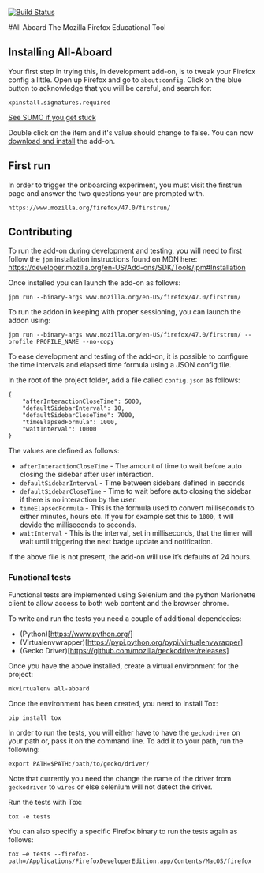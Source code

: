 [![Build Status](https://travis-ci.org/mozilla/all-aboard.svg?branch=master)](https://travis-ci.org/mozilla/all-aboard)

#All Aboard
The Mozilla Firefox Educational Tool

## Installing All-Aboard

Your first step in trying this, in development add-on, is to tweak your Firefox config a little. Open up Firefox and go to `about:config`. Click on the blue button to acknowledge that you will be careful, and search for:

```
xpinstall.signatures.required
```

[See SUMO if you get stuck](https://support.mozilla.org/en-US/kb/add-on-signing-in-firefox?#w_override-add-on-signing-advanced-users)

Double click on the item and it's value should change to false. You can now [download and install](https://github.com/mozilla/all-aboard) the add-on.

## First run

In order to trigger the onboarding experiment, you must visit the firstrun page and answer the two questions your are prompted with.

```
https://www.mozilla.org/firefox/47.0/firstrun/
```

## Contributing

To run the add-on during development and testing, you will need to first follow the `jpm` installation instructions found on MDN here:
https://developer.mozilla.org/en-US/Add-ons/SDK/Tools/jpm#Installation

Once installed you can launch the add-on as follows:

```
jpm run --binary-args www.mozilla.org/en-US/firefox/47.0/firstrun/
```

To run the addon in keeping with proper sessioning, you can launch the addon using:
```
jpm run --binary-args www.mozilla.org/en-US/firefox/47.0/firstrun/ --profile PROFILE_NAME --no-copy
```

To ease development and testing of the add-on, it is possible to configure the time intervals and elapsed time formula using a JSON config file.

In the root of the project folder, add a file called `config.json` as follows:

```
{
    "afterInteractionCloseTime": 5000,
    "defaultSidebarInterval": 10,
    "defaultSidebarCloseTime": 7000,
    "timeElapsedFormula": 1000,
    "waitInterval": 10000
}
```

The values are defined as follows:

* `afterInteractionCloseTime` - The amount of time to wait before auto closing the sidebar after user interaction.
* `defaultSidebarInterval` - Time between sidebars defined in seconds
* `defaultSidebarCloseTime` - Time to wait before auto closing the sidebar if there is no interaction by the user.
* `timeElapsedFormula` - This is the formula used to convert milliseconds to either minutes, hours etc. If you for example set this to `1000`, it will devide the milliseconds to seconds.
* `waitInterval` - This is the interval, set in milliseconds, that the timer will wait until triggering the next badge update and notification.

If the above file is not present, the add-on will use it’s defaults of 24 hours.

### Functional tests

Functional tests are implemented using Selenium and the python Marionette client to allow access to both web content and the browser chrome.

To write and run the tests you need a couple of additional dependecies:

* (Python)[https://www.python.org/]
* (Virtualenvwrapper)[https://pypi.python.org/pypi/virtualenvwrapper]
* (Gecko Driver)[https://github.com/mozilla/geckodriver/releases]

Once you have the above installed, create a virtual environment for the project:

```
mkvirtualenv all-aboard
```

Once the environment has been created, you need to install Tox:

```
pip install tox
```

In order to run the tests, you will either have to have the `geckodriver` on your path or, pass it on the command line. To add it to your path, run the following:

```
export PATH=$PATH:/path/to/gecko/driver/
```

Note that currently you need the change the name of the driver from `geckodriver` to `wires` or else selenium will not detect the driver.

Run the tests with Tox:

```
tox -e tests
```

You can also specifiy a specific Firefox binary to run the tests again as follows:

```
tox —e tests --firefox-path=/Applications/FirefoxDeveloperEdition.app/Contents/MacOS/firefox
```

